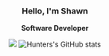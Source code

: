 <div align="center">
  <h3>Hello, I'm Shawn</h3>
  <p> <b> Software Developer </b> </p>
  <img src="https://github-profile-summary-cards.vercel.app/api/cards/profile-details?username=hkelley534n&theme=highcontrast&hide_border=true">
  <img src="https://github-readme-stats.vercel.app/api?username=hkelley534&hide_border=true&border_radius=15&show_icons=true&theme=highcontrast" alt="Hunters's GitHub stats">
</div>

